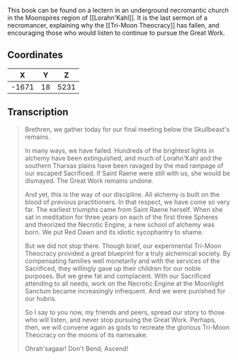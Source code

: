  

This book can be found on a lectern in an underground necromantic church in the Moonspires region of [[Lorahn'Kahl]]. It is the last sermon of a necromancer, explaining why the [[Tri-Moon Theocracy]] has fallen, and encouraging those who would listen to continue to pursue the Great Work.

## Coordinates
| **X** | **Y** | **Z** |
| :---: | :---: | :---: |
| -1671 |  18   | 5231  |

## Transcription
> Brethren, we gather today for our final meeting below the Skullbeast's remains.
>
> In many ways, we have failed. Hundreds of the brightest lights in alchemy have been extinguished, and much of Lorahn'Kahl and the southern Tharxax plains have been ravaged by the mad rampage of our escaped Sacrificed. If Saint Raene were still with us, she would be dismayed. The Great Work remains undone.
>
> And yet, this is the way of our discipline. All alchemy is built on the blood of previous practitioners. In that respect, we have come so very far. The earliest triumphs came from Saint Raene herself. When she sat in meditation for three years on each of the first three Spheres and theorized the Necrotic Engine, a new school of alchemy was born. We put Red Dawn and its idiotic sycophantry to shame.
>
> But we did not stop there. Though brief, our experimental Tri-Moon Theocracy provided a great blueprint for a truly alchemical society. By compensating families well monetarily and with the services of the Sacrificed, they willingly gave up their children for our noble purposes. But we grew fat and complacent. With our Sacrificed attending to all needs, work on the Necrotic Engine at the Moonlight Sanctum became increasingly infrequent. And we were punished for our hubris.
>
> So I say to you now, my friends and peers, spread our story to those who will listen, and never stop pursuing the Great Work. Perhaps, then, we will convene again as gods to recreate the glorious Tri-Moon Theocracy on the moons of its namesake.
>
> Ohrah'sagaar! Don't Bend, Ascend!

